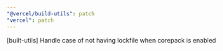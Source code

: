 ```yaml
---
"@vercel/build-utils": patch
"vercel": patch
---
```


[built-utils] Handle case of not having lockfile when corepack is enabled
